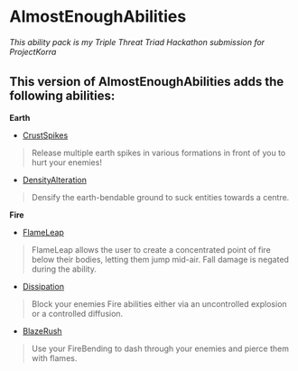 # AlmostEnoughAbilities
###### This ability pack is my Triple Threat Triad Hackathon submission for ProjectKorra

## This version of AlmostEnoughAbilities adds the following abilities:
**Earth**
- [CrustSpikes](https://www.youtube.com/watch?v=2TiHiA9lYUs)
> Release multiple earth spikes in various formations in front of you to hurt your enemies!
- [DensityAlteration](https://www.youtube.com/watch?v=zUEx3IEHOts)
> Densify the earth-bendable ground to suck entities towards a centre.


**Fire**
- [FlameLeap](https://www.youtube.com/watch?v=vlFie9i_F8o)
> FlameLeap allows the user to create a concentrated point of fire below their bodies, letting them jump mid-air. Fall damage is negated during the ability.
- [Dissipation](https://www.youtube.com/watch?v=fZwi77tjdDQ)
> Block your enemies Fire abilities either via an uncontrolled explosion or a controlled diffusion.
- [BlazeRush](https://www.youtube.com/watch?v=mM9uKBWTLRk)
> Use your FireBending to dash through your enemies and pierce them with flames.
